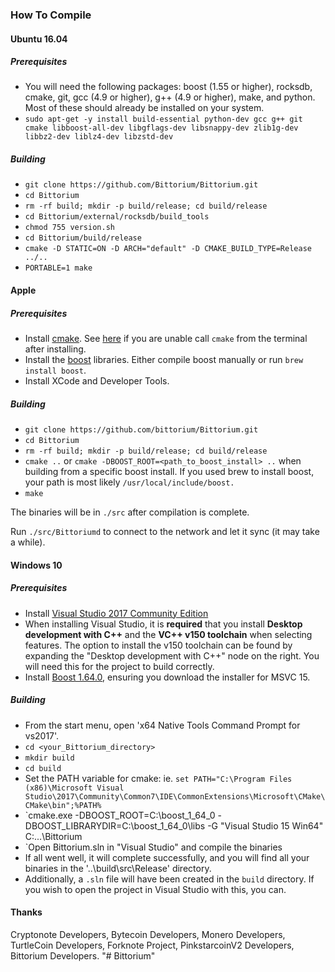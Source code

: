 
### How To Compile

#### Ubuntu 16.04

##### Prerequisites

- You will need the following packages: boost (1.55 or higher), rocksdb, cmake, git, gcc (4.9 or higher), g++ (4.9 or higher), make, and python. Most of these should already be installed on your system.
- `sudo apt-get -y install build-essential python-dev gcc g++ git cmake libboost-all-dev libgflags-dev libsnappy-dev zlib1g-dev libbz2-dev liblz4-dev libzstd-dev`

##### Building

- `git clone https://github.com/Bittorium/Bittorium.git`
- `cd Bittorium`
- `rm -rf build; mkdir -p build/release; cd build/release`
- `cd Bittorium/external/rocksdb/build_tools`
- `chmod 755 version.sh`
- `cd Bittorium/build/release`
- `cmake -D STATIC=ON -D ARCH="default" -D CMAKE_BUILD_TYPE=Release ../..`
- `PORTABLE=1 make`

#### Apple

##### Prerequisites

- Install [cmake](https://cmake.org/). See [here](https://stackoverflow.com/questions/23849962/cmake-installer-for-mac-fails-to-create-usr-bin-symlinks) if you are unable call `cmake` from the terminal after installing.
- Install the [boost](http://www.boost.org/) libraries. Either compile boost manually or run `brew install boost`.
- Install XCode and Developer Tools.

##### Building

- `git clone https://github.com/bittorium/Bittorium.git`
- `cd Bittorium`
- `rm -rf build; mkdir -p build/release; cd build/release`
- `cmake ..` or `cmake -DBOOST_ROOT=<path_to_boost_install> ..` when building
  from a specific boost install. If you used brew to install boost, your path is most likely `/usr/local/include/boost.`
- `make`

The binaries will be in `./src` after compilation is complete.

Run `./src/Bittoriumd` to connect to the network and let it sync (it may take a while).

#### Windows 10

##### Prerequisites
- Install [Visual Studio 2017 Community Edition](https://www.visualstudio.com/thank-you-downloading-visual-studio/?sku=Community&rel=15&page=inlineinstall)
- When installing Visual Studio, it is **required** that you install **Desktop development with C++** and the **VC++ v150 toolchain** when selecting features. The option to install the v150 toolchain can be found by expanding the "Desktop development with C++" node on the right. You will need this for the project to build correctly.
- Install [Boost 1.64.0](https://sourceforge.net/projects/boost/files/boost-binaries/1.64.0/), ensuring you download the installer for MSVC 15.

##### Building

- From the start menu, open 'x64 Native Tools Command Prompt for vs2017'.
- `cd <your_Bittorium_directory>`
- `mkdir build`
- `cd build`
- Set the PATH variable for cmake: ie. `set PATH="C:\Program Files (x86)\Microsoft Visual Studio\2017\Community\Common7\IDE\CommonExtensions\Microsoft\CMake\CMake\bin";%PATH%`
- `cmake.exe -DBOOST_ROOT=C:\boost_1_64_0 -DBOOST_LIBRARYDIR=C:\boost_1_64_0\libs -G "Visual Studio 15 Win64" C:\...\Bittorium
- `Open Bittorium.sln in "Visual Studio" and compile the binaries
- If all went well, it will complete successfully, and you will find all your binaries in the '..\build\src\Release' directory.
- Additionally, a `.sln` file will have been created in the `build` directory. If you wish to open the project in Visual Studio with this, you can.

#### Thanks
Cryptonote Developers, Bytecoin Developers, Monero Developers, TurtleCoin Developers, Forknote Project, PinkstarcoinV2 Developers, Bittorium Developers.
"# Bittorium" 
